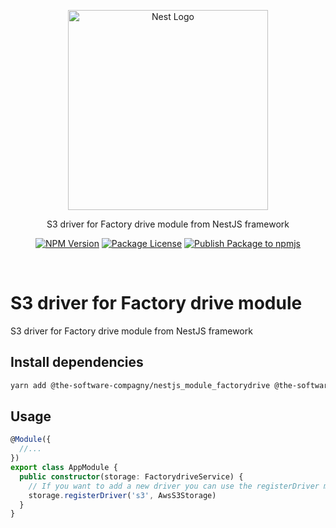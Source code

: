 <p align="center">
  <a href="http://nestjs.com/" target="blank">
    <img src="https://nestjs.com/img/logo_text.svg" width="320" alt="Nest Logo" />
  </a>
</p>

<p align="center">
  S3 driver for Factory drive module from NestJS framework
</p>

<p align="center">
  <a href="https://www.npmjs.com/org/The-Software-Compagny"><img src="https://img.shields.io/npm/v/@the-software-compagny/nestjs_module_rcon.svg" alt="NPM Version" /></a>
  <a href="https://www.npmjs.com/org/The-Software-Compagny"><img src="https://img.shields.io/npm/l/@the-software-compagny/nestjs_module_rcon.svg" alt="Package License" /></a>
  <a href="https://github.com/The-Software-Compagny/nestjs_module_rcon/actions/workflows/ci.yml"><img src="https://github.com/The-Software-Compagny/nestjs_module_rcon/actions/workflows/ci.yml/badge.svg" alt="Publish Package to npmjs" /></a>
</p>
<br>

# S3 driver for Factory drive module
S3 driver for Factory drive module from NestJS framework

## Install dependencies
```bash
yarn add @the-software-compagny/nestjs_module_factorydrive @the-software-compagny/nestjs_module_factorydrive-s3
```

## Usage
```ts
@Module({
  //...
})
export class AppModule {
  public constructor(storage: FactorydriveService) {
    // If you want to add a new driver you can use the registerDriver method
    storage.registerDriver('s3', AwsS3Storage)
  }
}
```
